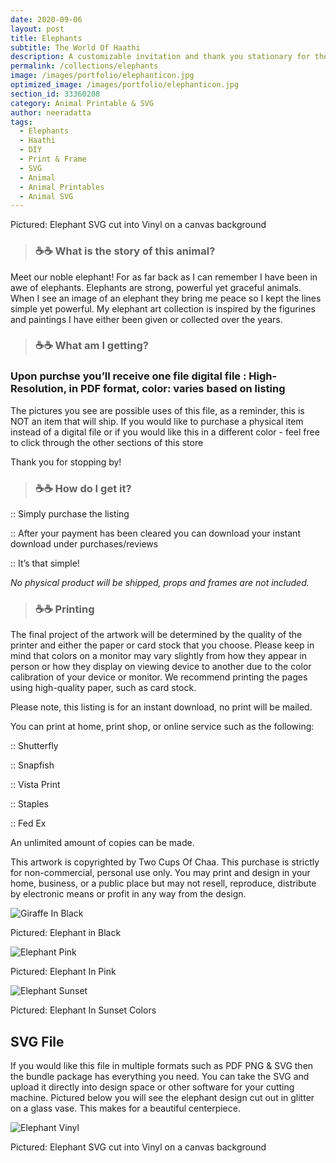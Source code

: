 ```yaml
---
date: 2020-09-06
layout: post
title: Elephants
subtitle: The World Of Haathi
description: A customizable invitation and thank you stationary for the groom and groomsmen.
permalink: /collections/elephants
image: /images/portfolio/elephanticon.jpg
optimized_image: /images/portfolio/elephanticon.jpg
section_id: 33360208
category: Animal Printable & SVG
author: neeradatta
tags:
  - Elephants
  - Haathi
  - DIY
  - Print & Frame
  - SVG
  - Animal
  - Animal Printables
  - Animal SVG
---
```


Pictured: Elephant SVG cut into Vinyl on a canvas background

> ### ☕☕ What is the story of this animal? 

Meet our noble elephant! For as far back as I can remember I have been in awe of elephants. Elephants are strong, powerful yet graceful animals. When I see an image of an elephant they bring me peace so I kept the lines simple yet powerful. My elephant art collection is inspired by the figurines and paintings I have either been given or collected over the years.

> ### ☕☕ What am I getting? 

### Upon purchse you’ll receive one file digital file : High-Resolution, in PDF format, color: varies based on listing


The pictures you see are possible uses of this file, as a reminder, this is NOT an item that will ship. If you would like to purchase a physical item instead of a digital file or if you would like this in a different color - feel free to click through the other sections of this store

Thank you for stopping by!

> ### ☕☕ How do I get it? 

:: Simply purchase the listing

:: After your payment has been cleared you can download your instant download under purchases/reviews

:: It’s that simple!

*No physical product will be shipped, props and frames are not included.*







> ### ☕☕ Printing 

The final project of the artwork will be determined by the quality of the printer and either the paper or card stock that you choose. Please keep in mind that colors on a monitor may vary slightly from how they appear in person or how they display on viewing device to another due to the color calibration of your device or monitor. We recommend printing the pages using high-quality paper, such as card stock.

Please note, this listing is for an instant download, no print will be mailed.

You can print at home, print shop, or online service such as the following:

:: Shutterfly

:: Snapfish

:: Vista Print

:: Staples

:: Fed Ex

An unlimited amount of copies can be made.

This artwork is copyrighted by Two Cups Of Chaa. This purchase is strictly for non-commercial, personal use only. You may print and design in your home, business, or a public place but may not resell, reproduce, distribute by electronic means or profit in any way from the design.

![Giraffe In Black](https://i.etsystatic.com/21226651/r/il/742fc1/2855918604/il_1588xN.2855918604_9rgt.jpg)

Pictured: Elephant in Black

![Elephant Pink](https://i.etsystatic.com/21226651/r/il/0d0e62/2934343929/il_1588xN.2934343929_ep2a.jpg)

Pictured: Elephant In Pink

![Elephant Sunset](https://i.etsystatic.com/21226651/r/il/bb5fd1/2601136924/il_1588xN.2601136924_93km.jpg)

Pictured: Elephant In Sunset Colors

## SVG File 

If you would like this file in multiple formats such as PDF PNG & SVG then the bundle package has everything you need. You can take the SVG and upload it directly into design space or other software for your cutting machine. Pictured below you will see the elephant design cut out in glitter on a glass vase. This makes for a beautiful centerpiece. 

![Elephant Vinyl](https://i.pinimg.com/564x/f0/d3/e6/f0d3e62e3c84c60db015331ed21d483d.jpg)

Pictured: Elephant SVG cut into Vinyl on a canvas background